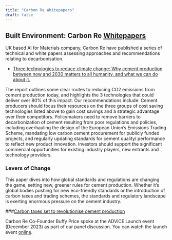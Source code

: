 ```yaml
---
title: "Carbon Re Whitepapers"
draft: false
---
```

## Built Environment: Carbon Re [Whitepapers](https://carbonre.com/whitepapers/)

UK based AI for Materials company, Carbon Re have published a series of technical and white papers assessing approaches and recommendations relating to decarbonisation.

- [Three technologies to reduce climate change:  Why cement production between now and 2030 matters to all humanity, and what we can do about it.](https://carbonre.com/three-technologies-to-reduce-climate-change) 

The report outlines some clear routes to reducing CO2 emissions from cement production today, and highlights the 3 technologies that could deliver over 80% of this impact. Our recommendations include:
Cement producers should focus their resources on the three groups of cost saving technologies listed above to gain cost savings and a strategic advantage over their competitors.
Policymakers need to remove barriers to decarbonization of cement resulting from poor regulations and policies, including overhauling the design of the European Union’s Emissions Trading Scheme, mandating low carbon cement procurement for publicly funded projects, and regularly updating standards for cement quality/ performance to reflect new product innovation.
Investors should support the significant commercial opportunities for existing industry players, new entrants and technology providers.

### Levers of Change

This paper dives into how global standards and regulations are changing the game, setting new, greener rules for cement production. Whether it’s global bodies pushing for new eco-friendly standards or the introduction of carbon taxes and trading schemes, the standards and regulatory landscape is exerting enormous pressure on the cement industry.

###[Carbon taxes set to revolutionise cement production](https://carbonre.com/carbon-taxes-set-to-revolutionise-cement-production/)

Carbon Re Co-Founder Buffy Price spoke at the ADViCE Launch event (December 2023) as part of our panel discussion. You can watch the launch event [online](https://www.youtube.com/watch?v=AqzKEXqrUb0). 
